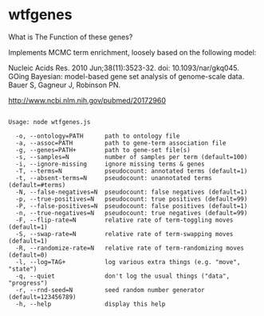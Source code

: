 # wtfgenes

What is The Function of these genes?

Implements MCMC term enrichment, loosely based on the following model:

Nucleic Acids Res. 2010 Jun;38(11):3523-32. doi: 10.1093/nar/gkq045.
GOing Bayesian: model-based gene set analysis of genome-scale data.
Bauer S, Gagneur J, Robinson PN.

http://www.ncbi.nlm.nih.gov/pubmed/20172960

<pre><code>
Usage: node wtfgenes.js

  -o, --ontology=PATH      path to ontology file
  -a, --assoc=PATH         path to gene-term association file
  -g, --genes=PATH+        path to gene-set file(s)
  -s, --samples=N          number of samples per term (default=100)
  -i, --ignore-missing     ignore missing terms & genes
  -T, --terms=N            pseudocount: annotated terms (default=1)
  -t, --absent-terms=N     pseudocount: unannotated terms (default=#terms)
  -N, --false-negatives=N  pseudocount: false negatives (default=1)
  -p, --true-positives=N   pseudocount: true positives (default=99)
  -P, --false-positives=N  pseudocount: false positives (default=1)
  -n, --true-negatives=N   pseudocount: true negatives (default=99)
  -F, --flip-rate=N        relative rate of term-toggling moves (default=1)
  -S, --swap-rate=N        relative rate of term-swapping moves (default=1)
  -R, --randomize-rate=N   relative rate of term-randomizing moves (default=0)
  -l, --log=TAG+           log various extra things (e.g. "move", "state")
  -q, --quiet              don't log the usual things ("data", "progress")
  -r, --rnd-seed=N         seed random number generator (default=123456789)
  -h, --help               display this help

</code></pre>
